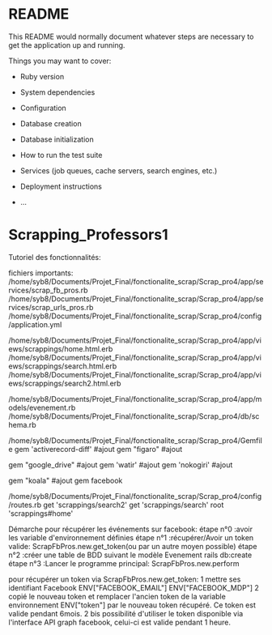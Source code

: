 # README

This README would normally document whatever steps are necessary to get the
application up and running.

Things you may want to cover:

* Ruby version

* System dependencies

* Configuration

* Database creation

* Database initialization

* How to run the test suite

* Services (job queues, cache servers, search engines, etc.)

* Deployment instructions

* ...
# Scrapping_Professors1


Tutoriel des fonctionnalités:

fichiers importants:
/home/syb8/Documents/Projet_Final/fonctionalite_scrap/Scrap_pro4/app/services/scrap_fb_pros.rb
/home/syb8/Documents/Projet_Final/fonctionalite_scrap/Scrap_pro4/app/services/scrap_urls_pros.rb
/home/syb8/Documents/Projet_Final/fonctionalite_scrap/Scrap_pro4/config/application.yml
 <!-- ENV["token"]
# :client_id => ENV["FIRST_APP_ID"]
# :secret_id => Figaro.env.secret_id
# :redirect_uri => ENV["FACEBOOK_redirect_uri"]
# :scope => ENV["FACEBOOK_scopes_auths2"]
# ENV["FACEBOOK_EMAIL"]
# ENV["FACEBOOK_MDP"]

# ENV["LOCAL_OR_HEROKU"]
# "client_id": ENV["GOOGLE_client_id"]
# "client_secret": ENV["GOOGLE_client_secret"]
# "refresh_token": ENV["GOOGLE_refresh_token"]
# "redirect_uri": ENV["GOOGLE_redirect_uri"]

# ENV["SPEADSHEET_LIENS_ET_IDS"] -->

/home/syb8/Documents/Projet_Final/fonctionalite_scrap/Scrap_pro4/app/views/scrappings/home.html.erb
/home/syb8/Documents/Projet_Final/fonctionalite_scrap/Scrap_pro4/app/views/scrappings/search.html.erb
/home/syb8/Documents/Projet_Final/fonctionalite_scrap/Scrap_pro4/app/views/scrappings/search2.html.erb

/home/syb8/Documents/Projet_Final/fonctionalite_scrap/Scrap_pro4/app/models/evenement.rb
/home/syb8/Documents/Projet_Final/fonctionalite_scrap/Scrap_pro4/db/schema.rb


/home/syb8/Documents/Projet_Final/fonctionalite_scrap/Scrap_pro4/Gemfile
gem 'activerecord-diff'           #ajout
gem "figaro"			                #ajout

gem "google_drive"                #ajout
gem 'watir'                       #ajout
gem 'nokogiri'           	        #ajout

gem "koala"			                  #ajout  gem facebook


/home/syb8/Documents/Projet_Final/fonctionalite_scrap/Scrap_pro4/config/routes.rb
get  'scrappings/search2'
get  'scrappings/search'
root 'scrappings#home'



Démarche pour récupérer les événements sur facebook:
étape n°0 :avoir les variable d'environnement définies
étape n°1 :récupérer/Avoir un token valide:                     ScrapFbPros.new.get_token(ou par un autre moyen possible)
étape n°2 :créer une table de BDD suivant le modèle Evenement   rails db:create
étape n°3 :Lancer le programme principal:                       ScrapFbPros.new.perform


pour récupérer un token via ScrapFbPros.new.get_token:
1 mettre ses identifiant Facebook
            ENV["FACEBOOK_EMAIL"]
            ENV["FACEBOOK_MDP"]
2 copié le nouveau token et remplacer l'ancien token de la variable environnement ENV["token"] par le nouveau token récupéré. Ce token est valide pendant 6mois.
            2 bis possibilité d'utiliser le token disponible via l'interface API graph facebook, celui-ci est valide pendant 1 heure. 
